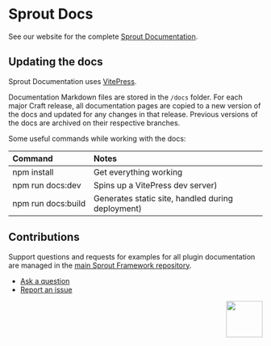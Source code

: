 # Sprout Docs

See our website for the complete [Sprout Documentation](https://sprout.barrelstrengthdesign.com/docs/).

## Updating the docs

Sprout Documentation uses [VitePress](https://vitepress.dev/).

Documentation Markdown files are stored in the `/docs` folder. For each major Craft release, all documentation pages are copied to a new version of the docs and updated for any changes in that release. Previous versions of the docs are archived on their respective branches.

Some useful commands while working with the docs:

| Command                      | Notes                                             |
|:-----------------------------|:--------------------------------------------------|
| npm install                  | Get everything working                            |
| npm run docs:dev             | Spins up a VitePress dev server)                  |
| npm&nbsp;run&nbsp;docs:build | Generates static site, handled during deployment) |

## Contributions

Support questions and requests for examples for all plugin documentation are managed in the [main Sprout Framework repository][#sprout].

- [Ask a question][#questions]
- [Report an issue][#issues]

<a href="https://sprout.barrelstrengthdesign.com" target="_blank">
  <img src="https://s3.amazonaws.com/sprout.barrelstrengthdesign.com-assets/content/plugins/sprout-icon.svg" width="72" height="72" align="right">
</a>

[#issues]: https://github.com/barrelstrength/sprout/issues

[#questions]: https://github.com/barrelstrength/sprout/discussions/categories/q-a

[#sprout]: https://github.com/barrelstrength/sprout

